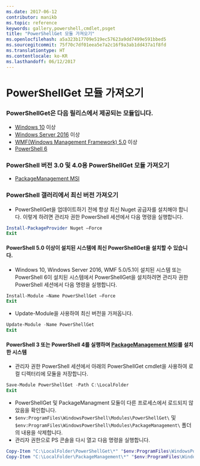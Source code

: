 ```yaml
---
ms.date: 2017-06-12
contributor: manikb
ms.topic: reference
keywords: gallery,powershell,cmdlet,psget
title: "PowerShellGet 모듈 가져오기"
ms.openlocfilehash: a5a323b17709e519ec57623a9dd7499e591bbed5
ms.sourcegitcommit: 75f70c7df01eea5e7a2c16f9a3ab1dd437a1f8fd
ms.translationtype: HT
ms.contentlocale: ko-KR
ms.lasthandoff: 06/12/2017
---
```

<a id="get-powershellget-module" class="xliff"></a>
PowerShellGet 모듈 가져오기
========================

<a id="powershellget-is-an-in-box-module-in-the-following-releases" class="xliff"></a>
### PowerShellGet은 다음 릴리스에서 제공되는 모듈입니다.
- [Windows 10](https://www.microsoft.com/en-us/windows/get-windows-10) 이상
- [Windows Server 2016](https://technet.microsoft.com/en-us/windows-server-docs/get-started/windows-server-2016) 이상
- [WMF(Windows Management Framework) 5.0](https://www.microsoft.com/en-us/download/details.aspx?id=50395) 이상
- [PowerShell 6](https://github.com/PowerShell/PowerShell/releases)

<a id="get-powershellget-module-for-powershell-versions-30-and-40" class="xliff"></a>
### PowerShell 버전 3.0 및 4.0용 PowerShellGet 모듈 가져오기
- [PackageManagement MSI](http://go.microsoft.com/fwlink/?LinkID=746217&clcid=0x409) 

<a id="get-the-latest-version-from-powershell-gallery" class="xliff"></a>
### PowerShell 갤러리에서 최신 버전 가져오기

- PowerShellGet을 업데이트하기 전에 항상 최신 Nuget 공급자를 설치해야 합니다. 이렇게 하려면 관리자 권한 PowerShell 세션에서 다음 명령을 실행합니다.
```powershell
Install-PackageProvider Nuget –Force
Exit
```

<a id="for-systems-with-powershell-50-or-newer-you-can-install-the-latest-powershellget" class="xliff"></a>
#### PowerShell 5.0 이상이 설치된 시스템에 최신 PowerShellGet을 설치할 수 있습니다. 
- Windows 10, Windows Server 2016, WMF 5.0/5.1이 설치된 시스템 또는 PowerShell 6이 설치된 시스템에서 PowerShellGet을 설치하려면 관리자 권한 PowerShell 세션에서 다음 명령을 실행합니다.
```powershell
Install-Module –Name PowerShellGet –Force
Exit
```

- Update-Module을 사용하여 최신 버전을 가져옵니다.
```powershell
Update-Module -Name PowerShellGet
Exit
```

<a id="for-systems-running-powershell-3-or-powershell-4-that-have-installed-the-packagemanagement-msihttpgomicrosoftcomfwlinklinkid746217clcid0x409" class="xliff"></a>
#### PowerShell 3 또는 PowerShell 4를 실행하며 [PackageManagement MSI](http://go.microsoft.com/fwlink/?LinkID=746217&clcid=0x409)를 설치한 시스템

- 관리자 권한 PowerShell 세션에서 아래의 PowerShellGet cmdlet을 사용하여 로컬 디렉터리에 모듈을 저장합니다.

```powershell
Save-Module PowerShellGet -Path C:\LocalFolder
Exit
```

- PowerShellGet 및 PackageManagment 모듈이 다른 프로세스에서 로드되지 않았음을 확인합니다.
- `$env:ProgramFiles\WindowsPowerShell\Modules\PowerShellGet\` 및 `$env:ProgramFiles\WindowsPowerShell\Modules\PackageManagement\` 폴더의 내용을 삭제합니다.
- 관리자 권한으로 PS 콘솔을 다시 열고 다음 명령을 실행합니다.

```powershell
Copy-Item "C:\LocalFolder\PowerShellGet\*" "$env:ProgramFiles\WindowsPowerShell\Modules\PowerShellGet\" -Recurse -Force
Copy-Item "C:\LocalFolder\PackageManagement\*" "$env:ProgramFiles\WindowsPowerShell\Modules\PackageManagement\" -Recurse -Force